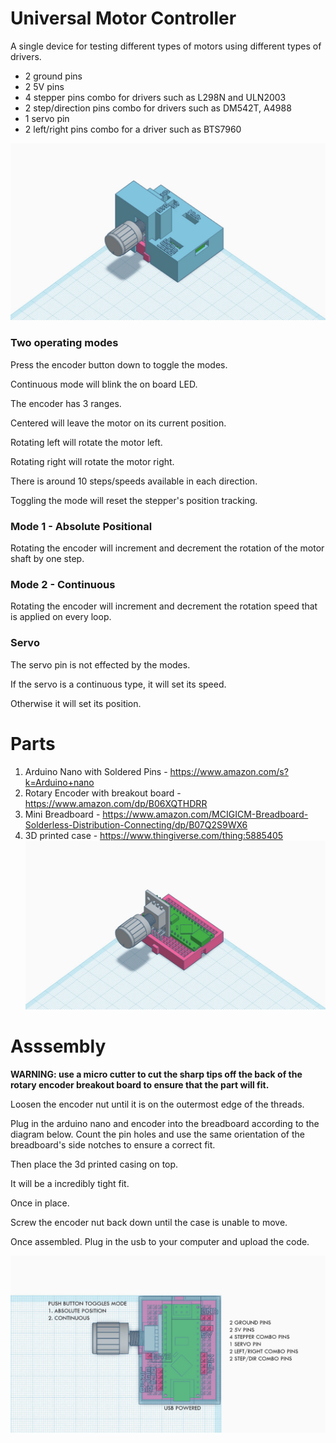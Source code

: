 # Universal Motor Controller
A single device for testing different types of motors 
using different types of drivers.


* 2 ground pins
* 2 5V pins
* 4 stepper pins combo for drivers such as L298N and ULN2003
* 2 step/direction pins combo for drivers such as DM542T, A4988
* 1 servo pin
* 2 left/right pins combo for a driver such as BTS7960



![cased](images/cased.jpg)


### **Two operating modes**

Press the encoder button down to toggle the modes.

Continuous mode will blink the on board LED.

The encoder has 3 ranges. 

Centered will leave the motor on its current position.

Rotating left will rotate the motor left.

Rotating right will rotate the motor right.

There is around 10 steps/speeds available in each direction.

Toggling the mode will reset the stepper's position tracking.


### **Mode 1 - Absolute Positional**

Rotating the encoder will increment and decrement the rotation of the motor shaft by one step.

### **Mode 2 - Continuous**

Rotating the encoder will increment and decrement the rotation speed that is applied on every loop.

### **Servo**

The servo pin is not effected by the modes. 

If the servo is a continuous type, it will set its speed. 

Otherwise it will set its position.



# Parts
1. Arduino Nano with Soldered Pins - https://www.amazon.com/s?k=Arduino+nano
2. Rotary Encoder with breakout board - https://www.amazon.com/dp/B06XQTHDRR
3. Mini Breadboard - https://www.amazon.com/MCIGICM-Breadboard-Solderless-Distribution-Connecting/dp/B07Q2S9WX6
4. 3D printed case - https://www.thingiverse.com/thing:5885405
![cased](images/uncased.jpg)


# Asssembly

**WARNING: use a micro cutter to cut the sharp tips off the back of the rotary encoder breakout board to ensure that the part will fit.**

Loosen the encoder nut until it is on the outermost edge of the threads.

Plug in the arduino nano and encoder into the breadboard according to the diagram below.
Count the pin holes and use the same orientation of the breadboard's side notches to ensure a correct fit.

Then place the 3d printed casing on top. 

It will be a incredibly tight fit.

Once in place. 

Screw the encoder nut back down until the case is unable to move.

Once assembled. Plug in the usb to your computer and upload the code.

![top](images/top.jpg)
